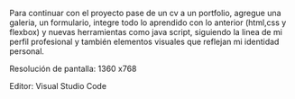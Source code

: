 Para continuar con el proyecto  pase de un cv a un portfolio, agregue una galeria, un formulario, integre todo lo aprendido con lo anterior (html,css y flexbox) y nuevas herramientas como java script, siguiendo la linea de mi perfil profesional y también elementos visuales que reflejan mi identidad personal.

Resolución de pantalla: 1360 x768

Editor: Visual Studio Code


